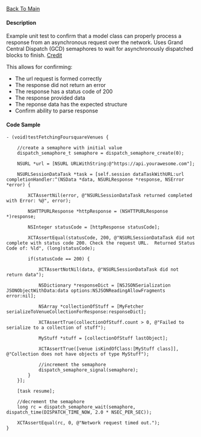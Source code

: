 [Back To Main](https://github.com/ccabanero/ios-unit-testing-patterns)

#### Description
Example unit test to confirm that a model class can properly process a response from an asynchronous request over the network.  Uses Grand Central Dispatch (GCD) semaphores to wait for asynchronously dispatched blocks to finish.  [Credit](http://www.g8production.com/post/76942348764/wait-for-blocks-execution-using-a-dispatch-semaphore)

This allows for confirming:

* The url request is formed correctly
* The response did not return an error
* The response has a status code of 200
* The response provided data
* The reponse data has the expected structure 
* Confirm ability to parse response
 
#### Code Sample

	- (void)testFetchingFoursquareVenues {
	    
	    //create a semaphore with initial value
	    dispatch_semaphore_t semaphore = dispatch_semaphore_create(0);
	    
	    NSURL *url = [NSURL URLWithString:@"https://api.yourawesome.com"];
	    
	    NSURLSessionDataTask *task = [self.session dataTaskWithURL:url completionHandler:^(NSData *data, NSURLResponse *response, NSError *error) {
	        
	        XCTAssertNil(error, @"NSURLSessionDataTask returned completed with Error: %@", error);
	        
	        NSHTTPURLResponse *httpResponse = (NSHTTPURLResponse *)response;
	        
	        NSInteger statusCode = [httpResponse statusCode];
	        
	        XCTAssertEqual(statusCode, 200, @"NSURLSessionDataTask did not complete with status code 200. Check the request URL.  Returned Status Code of: %ld", (long)statusCode);
	        
	        if(statusCode == 200) {
	            
	            XCTAssertNotNil(data, @"NSURLSessionDataTask did not return data");
	            
	            NSDictionary *responseDict = [NSJSONSerialization JSONObjectWithData:data options:NSJSONReadingAllowFragments error:nil];
	            
	            NSArray *collectionOfStuff = [MyFetcher serializeToVenueCollectionForResponse:responseDict];
	            
	            XCTAssertTrue(collectionOfStuff.count > 0, @"Failed to serialize to a collection of stuff");
	            
	            MyStuff *stuff = [collectionOfStuff lastObject];
	            
	            XCTAssertTrue([venue isKindOfClass:[MyStuff class]], @"Collection does not have objects of type MyStuff");
	            
	            //increment the semaphore
	            dispatch_semaphore_signal(semaphore);
	        }
	    }];
	    
	    [task resume];
	    
	    //decrement the semaphore
	    long rc = dispatch_semaphore_wait(semaphore, dispatch_time(DISPATCH_TIME_NOW, 2.0 * NSEC_PER_SEC));
	    
	    XCTAssertEqual(rc, 0, @"Network request timed out.");
	}